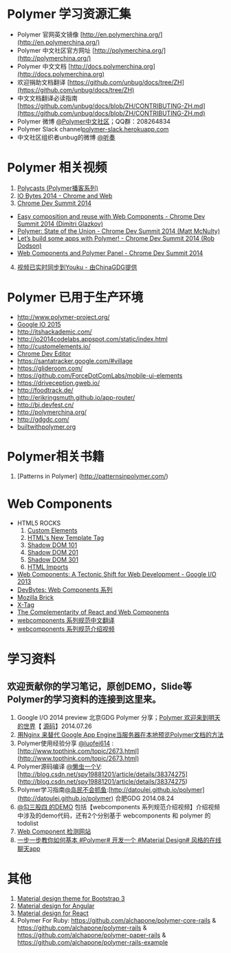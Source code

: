 Polymer 学习资源汇集
=============
- Polymer 官网英文镜像 [http://en.polymerchina.org/](http://en.polymerchina.org/)
- Polymer 中文社区官方网址 [http://polymerchina.org/](http://polymerchina.org/)
- Polymer 中文文档 [http://docs.polymerchina.org](http://docs.polymerchina.org)
- 欢迎捐助文档翻译 [https://github.com/unbug/docs/tree/ZH](https://github.com/unbug/docs/tree/ZH)
- 中文文档翻译必读指南 [https://github.com/unbug/docs/blob/ZH/CONTRIBUTING-ZH.md](https://github.com/unbug/docs/blob/ZH/CONTRIBUTING-ZH.md)
- Polymer 微博 [@Polymer中文社区](http://weibo.com/u/3631834213?from=profile&wvr=5&loc=infdomain)；QQ群：208264834
- Polymer Slack channel[polymer-slack.herokuapp.com](http://polymer-slack.herokuapp.com/)
- 中文社区组织者unbug的微博 [@听奏](http://weibo.com/unbug)

Polymer 相关视频
==========
1. [Polycasts (Polymer播客系列)](https://www.youtube.com/playlist?list=PLOU2XLYxmsII5c3Mgw6fNYCzaWrsM3sMN)
2. [IO Bytes 2014 - Chrome and Web](https://www.youtube.com/playlist?list=PLOU2XLYxmsII8L540LbY5hdC23cmoZMhV)
3. [Chrome Dev Summit 2014](https://www.youtube.com/playlist?list=PLOU2XLYxmsILE0KnGTKKj2SsOtxsK_y_d)
  - [Easy composition and reuse with Web Components - Chrome Dev Summit 2014 (Dimitri Glazkov)](https://www.youtube.com/watch?v=6vcQlD-jadk&index=8&list=PLOU2XLYxmsILE0KnGTKKj2SsOtxsK_y_d)
  - [Polymer: State of the Union - Chrome Dev Summit 2014 (Matt McNulty)](https://www.youtube.com/watch?v=0LT6W5QVCJI&index=9&list=PLOU2XLYxmsILE0KnGTKKj2SsOtxsK_y_d)
  - [Let’s build some apps with Polymer! - Chrome Dev Summit 2014 (Rob Dodson)](https://www.youtube.com/watch?v=kV0hgdMpH28&index=10&list=PLOU2XLYxmsILE0KnGTKKj2SsOtxsK_y_d)
  - [Web Components and Polymer Panel - Chrome Dev Summit 2014](https://www.youtube.com/watch?v=JuO5AZBrpC8&index=13&list=PLOU2XLYxmsILE0KnGTKKj2SsOtxsK_y_d)
4. [视频已实时同步到Youku - 由ChinaGDG提供](http://i.youku.com/u/UMjczOTc0NDkzNg==)


Polymer 已用于生产环境
===========
- http://www.polymer-project.org/
- [Google IO 2015](https://events.google.com/io2015/)
- http://itshackademic.com/
- http://io2014codelabs.appspot.com/static/index.html
- http://customelements.io/
- [Chrome Dev Editor](https://chrome.google.com/webstore/detail/chrome-dev-editor-develop/pnoffddplpippgcfjdhbmhkofpnaalpg)
- https://santatracker.google.com/#village
- https://glideroom.com/
- https://github.com/ForceDotComLabs/mobile-ui-elements
- https://driveception.gweb.io/
- http://foodtrack.de/
- http://erikringsmuth.github.io/app-router/
- http://bj.devfest.cn/
- http://polymerchina.org/
- http://gdgdc.com/
- [builtwithpolymer.org](http://builtwithpolymer.org/)

Polymer相关书籍
=========
1. [Patterns in Polymer] (http://patternsinpolymer.com/)

Web Components
=============
- HTML5 ROCKS
  1. [Custom Elements](http://www.html5rocks.com/en/tutorials/webcomponents/customelements/)
  2. [HTML's New Template Tag](http://www.html5rocks.com/en/tutorials/webcomponents/template/)
  2. [Shadow DOM 101](http://www.html5rocks.com/en/tutorials/webcomponents/shadowdom/)
  3. [Shadow DOM 201](http://www.html5rocks.com/en/tutorials/webcomponents/shadowdom-201/)
  4. [Shadow DOM 301](http://www.html5rocks.com/en/tutorials/webcomponents/shadowdom-301/)
  5. [HTML Imports](http://www.html5rocks.com/en/tutorials/webcomponents/imports/)
- [Web Components: A Tectonic Shift for Web Development - Google I/O 2013](https://www.youtube.com/watch?v=fqULJBBEVQE)
- [DevBytes: Web Components 系列](https://www.youtube.com/watch?v=T5y_lmLngAk&list=PLOU2XLYxmsIJkA_W95NDrjdkk3dR6Jq4w)
- [Mozilla Brick](http://brick.mozilla.io/)
- [X-Tag](http://x-tags.org/)
- [The Complementarity of React and Web Components](http://andrewrota.github.io/complementarity-of-react-and-web-components-presentation/index.html)
- [webcomponents 系列规范中文翻译](http://w3c-html-ig-zh.github.io/webcomponents/)
- [webcomponents 系列规范介绍视频](http://www.tudou.com/plcover/r0pA0z77CgM/)

学习资料
=======

欢迎贡献你的学习笔记，原创DEMO，Slide等Polymer的学习资料的连接到这里来。
------------
1. Google I/O 2014 preview 北京GDG Polymer 分享；[Polymer 欢迎来到明天的世界](http://unbug.github.io/gdg14/)【 [源码](https://github.com/unbug/gdg14)】2014.07.26
2. [用Nginx 来替代 Google App Engine当服务器在本地预览Polymer文档的方法](https://github.com/c0710204/polymer_docs_nginx)
3. Polymer使用经验分享 [@luofei614](http://weibo.com/luofei614) : [http://www.topthink.com/topic/2673.html](http://www.topthink.com/topic/2673.html)
4. Polymer源码编译 [@懒虫一个V](http://weibo.com/spy19881221):[http://blog.csdn.net/spy19881201/article/details/38374275] (http://blog.csdn.net/spy19881201/article/details/38374275)
5. Polymer学习指南[@岛民不会抓鱼](http://weibo.com/daominge):[http://datoulei.github.io/polymer](http://datoulei.github.io/polymer) 合肥GDG 2014.08.24
6. [@勾三股四 的DEMO](https://github.com/Jinjiang/webcompoents-demo) 包括【webcomponents 系列规范介绍视频】介绍视频中涉及的demo代码，还有2个分别基于 webcomponents 和 polymer 的 todolist
7. [Web Component 检测网站](http://jinjiang.github.io/webcompoents-demo/caniuse.html)
8. [一步一步教你如何基本 #Polymer# 开发一个 #Material Design# 风格的在线聊天app](http://www.pubnub.com/blog/creating-a-polymer-chat-app-with-material-design/)

其他
====
1. [Material design theme for Bootstrap 3](https://github.com/FezVrasta/bootstrap-material-design)
2. [Material design for Angular](https://github.com/angular/material)
3. [Material design for React](http://material-ui.com)
3. Polymer For Ruby: https://github.com/alchapone/polymer-core-rails & https://github.com/alchapone/polymer-rails  & https://github.com/alchapone/polymer-paper-rails & https://github.com/alchapone/polymer-rails-example

